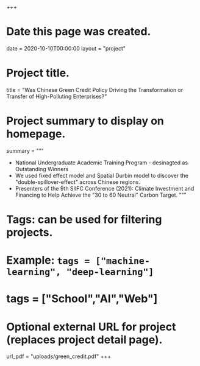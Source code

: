 +++
# Date this page was created.
date = 2020-10-10T00:00:00
layout = "project"

# Project title.
title = "Was Chinese Green Credit Policy Driving the Transformation or Transfer of High-Polluting Enterprises?"

# Project summary to display on homepage.
summary = """
 - National Undergraduate Academic Training Program - desinagted as Outstanding Winners
 - We used fixed effect model and Spatial Durbin model to discover the "double-spillover-effect" across Chinese regions.
 - Presenters of the 9th SIIFC Conference (2021): Climate Investment and Financing to Help Achieve the "30 to 60 Neutral" Carbon Target.
 """

# Tags: can be used for filtering projects.
# Example: `tags = ["machine-learning", "deep-learning"]`
# tags = ["School","AI","Web"]

# Optional external URL for project (replaces project detail page).
url_pdf = "uploads/green_credit.pdf"
+++
